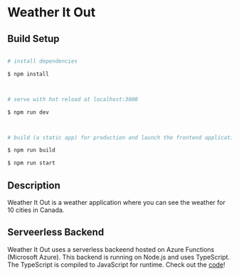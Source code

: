 # Weather It Out

## Build Setup

```bash

# install dependencies

$ npm install



# serve with hot reload at localhost:3000

$ npm run dev



# build (a static app) for production and launch the frontend application

$ npm run build

$ npm run start


```

## Description

Weather It Out is a weather application where you can see the weather for 10 cities in Canada.

## Serveerless Backend

Weather It Out uses a serverless backeend hosted on Azure Functions (Microsoft Azure). This backend is running on Node.js and uses TypeScript. The TypeScript is compiled to JavaScript for runtime. Check out the [code](https://github.com/Tyree-McPherson/weather-it-out-serverless)!
